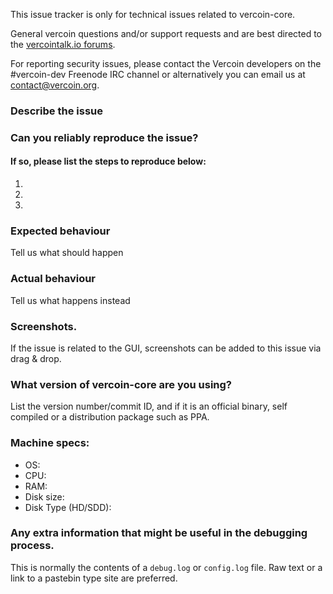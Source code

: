 <!--- Remove sections that do not apply -->

This issue tracker is only for technical issues related to vercoin-core.

General vercoin questions and/or support requests and are best directed to the [vercointalk.io forums](https://vercointalk.io/).

For reporting security issues, please contact the Vercoin developers on the #vercoin-dev Freenode IRC channel or alternatively you can email us at contact@vercoin.org.

### Describe the issue

### Can you reliably reproduce the issue?
#### If so, please list the steps to reproduce below:
1.
2.
3.

### Expected behaviour
Tell us what should happen

### Actual behaviour
Tell us what happens instead

### Screenshots.
If the issue is related to the GUI, screenshots can be added to this issue via drag & drop.

### What version of vercoin-core are you using?
List the version number/commit ID, and if it is an official binary, self compiled or a distribution package such as PPA.

### Machine specs:
- OS:
- CPU:
- RAM:
- Disk size:
- Disk Type (HD/SDD):

### Any extra information that might be useful in the debugging process.
This is normally the contents of a `debug.log` or `config.log` file. Raw text or a link to a pastebin type site are preferred.
